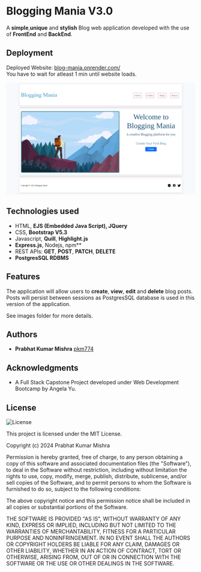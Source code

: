 # Blogging Mania V3.0

A **simple**,**unique** and **stylish** Blog web application developed with the use of **FrontEnd** and **BackEnd**.

## Deployment

Deployed Website: [blog-mania.onrender.com/](https://blog-mania.onrender.com)  
You have to wait for atleast 1 min until website loads.  

![blogging_mania](./images/home.png)

## Technologies used

  * HTML, **EJS (Embedded Java Script), JQuery**
  * CSS, **Bootstrap V5.3**
  * Javascript, **Quill**, **Highlight.js**
  * **Express.js**, Nodejs, npm**
  * REST APIs: **GET**, **POST**, **PATCH**, **DELETE**
  * **PostgresSQL RDBMS**

## Features

The application will allow users to **create**, **view**, **edit** and **delete** blog posts. Posts will persist between sessions as PostgresSQL database is used in this version of the application.  
  
See images folder for more details.

## Authors

  - **Prabhat Kumar Mishra**
    [pkm774](https://pkm774.github.io/)

## Acknowledgments

  * A Full Stack Capstone Project developed under Web Development Bootcamp by Angela Yu.

## License

![License](https://img.shields.io/badge/license-MIT%20License-blue.svg)

This project is licensed under the MIT License.

Copyright (c) 2024 Prabhat Kumar Mishra

Permission is hereby granted, free of charge, to any person obtaining a copy
of this software and associated documentation files (the "Software"), to deal
in the Software without restriction, including without limitation the rights
to use, copy, modify, merge, publish, distribute, sublicense, and/or sell
copies of the Software, and to permit persons to whom the Software is
furnished to do so, subject to the following conditions:

The above copyright notice and this permission notice shall be included in all
copies or substantial portions of the Software.

THE SOFTWARE IS PROVIDED "AS IS", WITHOUT WARRANTY OF ANY KIND, EXPRESS OR
IMPLIED, INCLUDING BUT NOT LIMITED TO THE WARRANTIES OF MERCHANTABILITY,
FITNESS FOR A PARTICULAR PURPOSE AND NONINFRINGEMENT. IN NO EVENT SHALL THE
AUTHORS OR COPYRIGHT HOLDERS BE LIABLE FOR ANY CLAIM, DAMAGES OR OTHER
LIABILITY, WHETHER IN AN ACTION OF CONTRACT, TORT OR OTHERWISE, ARISING FROM,
OUT OF OR IN CONNECTION WITH THE SOFTWARE OR THE USE OR OTHER DEALINGS IN THE
SOFTWARE.